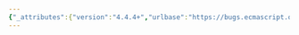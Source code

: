 ```yaml
---
{"_attributes":{"version":"4.4.4+","urlbase":"https://bugs.ecmascript.org/","maintainer":"dherman@mozilla.com"},"bug":{"bug_id":3146,"creation_ts":"2014-08-22 10:08:00 -0700","short_desc":"Please add EnsureNonNeuteredArrayBuffer() common abstract operation","delta_ts":"2015-02-09 17:31:34 -0800","product":"Draft for 6th Edition","component":"editorial issue","version":"Rev 26: July 18, 2014 Draft","rep_platform":"All","op_sys":"All","bug_status":"RESOLVED","resolution":"WONTFIX","priority":"Normal","bug_severity":"enhancement","everconfirmed":true,"reporter":{"uid":"d","name":"Domenic Denicola"},"assigned_to":{"uid":"allen","name":"Allen Wirfs-Brock"},"long_desc":[{"commentid":9844,"comment_count":0,"who":{"uid":"d","name":"Domenic Denicola"},"bug_when":"2014-08-22 10:08:29 -0700","thetext":"Many places in the spec want to check that something is a usable array buffer. We also want to do so for binary streams [1].\n\nCurrently this involves\n\n1. If Type(O) is not Object, throw a TypeError exception.\n2. If O does not have an [[ArrayBufferData]] internal slot throw a TypeError exception.\n3. If the value of O’s [[ArrayBufferData]] internal slot is undefined, then throw a TypeError exception.\n4. If IsNeuteredBuffer(O) is true, then throw a TypeError exception.\n\nIt would be great to abstract this into\n\n1. ReturnIfAbrupt(EnsureNonNeuteredArrayBuffer(O))\n\n(or, in promise-using specs, RejectIfAbrupt(EnsureNonNeuteredArrayBuffer(O), capability).)\n\n[1]: https://github.com/whatwg/streams/pull/173"},{"commentid":12271,"comment_count":1,"who":{"uid":"allen","name":"Allen Wirfs-Brock"},"bug_when":"2015-02-09 17:31:21 -0800","thetext":"Step 3 is no longer necessary and a routine doing this would still require two steps to call it and check for the exception, and the difference between two and three steps isn't that great.\n\nPlus, it turns out that now there aren't very many (3-5) places that need to use this exact sequence.\n\nSo, I'm not going to bother with it this time around."}]}}
---
```

